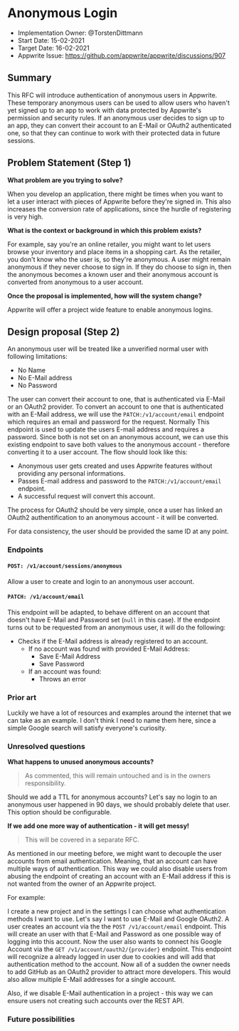 # Anonymous Login

- Implementation Owner: @TorstenDittmann
- Start Date: 15-02-2021
- Target Date: 16-02-2021
- Appwrite Issue: https://github.com/appwrite/appwrite/discussions/907

## Summary

[summary]: #summary

This RFC will introduce authentication of anonymous users in Appwrite. These temporary anonymous users can be used to allow users who haven't yet signed up to an app to work with data protected by Appwrite's permission and security rules. If an anonymous user decides to sign up to an app, they can convert their account to an E-Mail or OAuth2 authenticated one, so that they can continue to work with their protected data in future sessions.

## Problem Statement (Step 1)

[problem-statement]: #problem-statement

**What problem are you trying to solve?**

When you develop an application, there might be times when you want to let a user interact with pieces of Appwrite before they're signed in. This also increases the conversion rate of applications, since the hurdle of registering is very high.

**What is the context or background in which this problem exists?**

For example, say you're an online retailer, you might want to let users browse your inventory and place items in a shopping cart. As the retailer, you don't know who the user is, so they're anonymous. A user might remain anonymous if they never choose to sign in. If they do choose to sign in, then the anonymous becomes a known user and their anonymous account is converted from anonymous to a user account.

**Once the proposal is implemented, how will the system change?**

Appwrite will offer a project wide feature to enable anonymous logins.

## Design proposal (Step 2)

[design-proposal]: #design-proposal

An anonymous user will be treated like a unverified normal user with following limitations:

- No Name
- No E-Mail address
- No Password

The user can convert their account to one, that is authenticated via E-Mail or an OAuth2 provider. To convert an account to one that is authenticated with an E-Mail address, we will use the `PATCH:/v1/account/email` endpoint which requires an email and password for the request. Normally This endpoint is used to update the users E-mail address and requires a password. Since both is not set on an anonymous account, we can use this existing endpoint to save both values to the anonymous account - therefore converting it to a user account. The flow should look like this:

- Anonymous user gets created and uses Appwrite features without providing any personal informations.
- Passes E-mail address and password to the `PATCH:/v1/account/email` endpoint.
- A successful request will convert this account.

The process for OAuth2 should be very simple, once a user has linked an OAuth2 authentification to an anonymous account - it will be converted.

For data consistency, the user should be provided the same ID at any point.

### Endpoints

#### `POST: /v1/account/sessions/anonymous`

Allow a user to create and login to an anonymous user account.

#### `PATCH: /v1/account/email`

This endpoint will be adapted, to behave different on an account that doesn't have E-Mail and Password set (`null` in this case). If the endpoint turns out to be requested from an anonymous user, it will do the following:

- Checks if the E-Mail address is already registered to an account.
  - If no account was found with provided E-Mail Address:
    - Save E-Mail Address
    - Save Password
  - If an account was found:
    - Throws an error

### Prior art

[prior-art]: #prior-art

Luckily we have a lot of resources and examples around the internet that we can take as an example. I don't think I need to name them here, since a simple Google search will satisfy everyone's curiosity.

### Unresolved questions

[unresolved-questions]: #unresolved-questions

**What happens to unused anonymous accounts?**

> As commented, this will remain untouched and is in the owners responsibility.

Should we add a TTL for anonymous accounts? Let's say no login to an anonymous user happened in 90 days, we should probably delete that user. This option should be configurable.

**If we add one more way of authentication - it will get messy!**

> This will be covered in a separate RFC.

As mentioned in our meeting before, we might want to decouple the user accounts from email authentication. Meaning, that an account can have multiple ways of authentication. This way we could also disable users from abusing the endpoint of creating an account with an E-Mail address if this is not wanted from the owner of an Appwrite project. 

For example:

I create a new project and in the settings I can choose what authentication methods I want to use. Let's say I want to use E-Mail and Google OAuth2. A user creates an account via the the `POST /v1/account/email` endpoint. This will create an user with that E-Mail and Password as one possible way of logging into this account. Now the user also wants to connect his Google Account via the `GET /v1/account/oauth2/{provider}` endpoint. This endpoint will recognize a already logged in user due to cookies and will add that authentication method to the account. Now all of a sudden the owner needs to add GitHub as an OAuth2 provider to attract more developers. This would also allow multiple E-Mail addresses for a single account.

Also, if we disable E-Mail authentication in a project - this way we can ensure users not creating such accounts over the REST API.

### Future possibilities

[future-possibilities]: #future-possibilities

<!-- This is also a good place to "dump ideas", if they are out of scope for the RFC you are writing but otherwise related. -->

<!-- Write your answer below. -->
